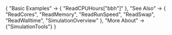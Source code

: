 {
  "Basic Examples" -> {
    "ReadCPUHours[\"bbh\"]"
    },
  "See Also" -> {
   "ReadCores",
   "ReadMemory",
   "ReadRunSpeed",
   "ReadSwap",
   "ReadWalltime",
   "SimulationOverview"
   },
  "More About" -> {"SimulationTools"}
}
